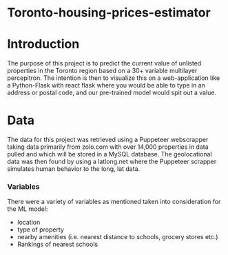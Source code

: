 # Toronto-housing-prices-estimator

# Introduction
The purpose of this project is to predict the current value of unlisted properties in the Toronto region based on a 30+ variable multilayer percepitron. The intention is then to visualize this on a web-application like a Python-Flask with react flask where you would be able to type in an address or postal code, and our pre-trained model would spit out a value.

# Data
The data for this project was retrieved using a Puppeteer webscrapper taking data primarily from zolo.com with over 14,000 properties in data pulled and which will be stored in a MySQL database. The geolocational data was then found by using a latlong.net where the Puppeteer scrapper simulates human behavior to the long, lat data.
### Variables
There were a variety of variables as mentioned taken into consideration for the ML model:
- location
- type of property
- nearby amenities (i.e. nearest distance to schools, grocery stores etc.)
- Rankings of nearest schools
